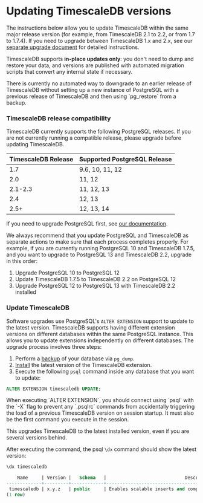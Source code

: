 # Updating TimescaleDB versions [](update)

The instructions below allow you to update TimescaleDB within the same major release
version (for example, from TimescaleDB 2.1 to 2.2, or from 1.7 to 1.7.4). If you need
to upgrade between TimescaleDB 1.x and 2.x, see our [separate upgrade document][update-tsdb-2]
for detailed instructions.

TimescaleDB supports **in-place updates only**: you don't need to dump and
restore your data, and versions are published with automated migration scripts
that convert any internal state if necessary.

<highlight type="warning">
There is currently no automated way to downgrade to an earlier release of TimescaleDB without setting up
a new instance of PostgreSQL with a previous release of TimescaleDB and then using `pg_restore`
from a backup.
</highlight>

### TimescaleDB release compatibility [](compatibility)

TimescaleDB currently supports the following PostgreSQL releases. If you are not
currently running a compatible release, please upgrade before updating TimescaleDB.

 TimescaleDB Release |   Supported PostgreSQL Release
 --------------------|-------------------------------
 1.7                 | 9.6, 10, 11, 12
 2.0                 | 11, 12
 2.1-2.3             | 11, 12, 13
 2.4                 | 12, 13
 2.5+                | 12, 13, 14

If you need to upgrade PostgreSQL first,
see [our documentation][upgrade-pg].

<highlight type="tip">
We always recommend that you update PostgreSQL and TimescaleDB as
separate actions to make sure that each process completes properly.
For example, if you are currently running PostgreSQL 10 and
TimescaleDB 1.7.5, and you want to upgrade to PostgreSQL 13 and
TimescaleDB 2.2, upgrade in this order:

1. Upgrade PostgreSQL 10 to PostgreSQL 12
1. Update TimescaleDB 1.7.5 to TimescaleDB 2.2 on PostgreSQL 12
1. Upgrade PostgreSQL 12 to PostgreSQL 13 with TimescaleDB 2.2 installed

</highlight>

### Update TimescaleDB
Software upgrades use PostgreSQL's `ALTER EXTENSION` support to update to the
latest version. TimescaleDB supports having different extension
versions on different databases within the same PostgreSQL instance. This
allows you to update extensions independently on different databases. The
upgrade process involves three steps:

1. Perform a [backup][] of your database via `pg_dump`.
1. [Install][] the latest version of the TimescaleDB extension.
1. Execute the following `psql` command inside any database that you want to
   update:

```sql
ALTER EXTENSION timescaledb UPDATE;
```

<highlight type="warning">
When executing `ALTER EXTENSION`, you should connect using `psql`
with the `-X` flag to prevent any `.psqlrc` commands from accidentally
triggering the load of a previous TimescaleDB version on session startup.
It must also be the first command you execute in the session.
</highlight>


This upgrades TimescaleDB to the latest installed version, even if you
are several versions behind.

After executing the command, the psql `\dx` command should show the latest version:

```sql
\dx timescaledb

    Name     | Version |   Schema   |                             Description
-------------+---------+------------+---------------------------------------------------------------------
 timescaledb | x.y.z   | public     | Enables scalable inserts and complex queries for time-series data
(1 row)
```


[upgrade-pg]: /how-to-guides/update-timescaledb/upgrade-postgresql/
[update-timescaledb]: /how-to-guides/update-timescaledb/update-timescaledb/
[update-tsdb-2]: /how-to-guides/update-timescaledb/update-timescaledb-2/
[update-docker]: /how-to-guides/update-timescaledb/updating-docker/
[changes-in-2.0]: /overview/release-notes/changes-in-timescaledb-2/
[pg_upgrade]: https://www.postgresql.org/docs/current/static/pgupgrade.html
[backup]: /how-to-guides/backup-and-restore/
[Install]: /how-to-guides/install-timescaledb/
[telemetry]: /administration/telemetry/
